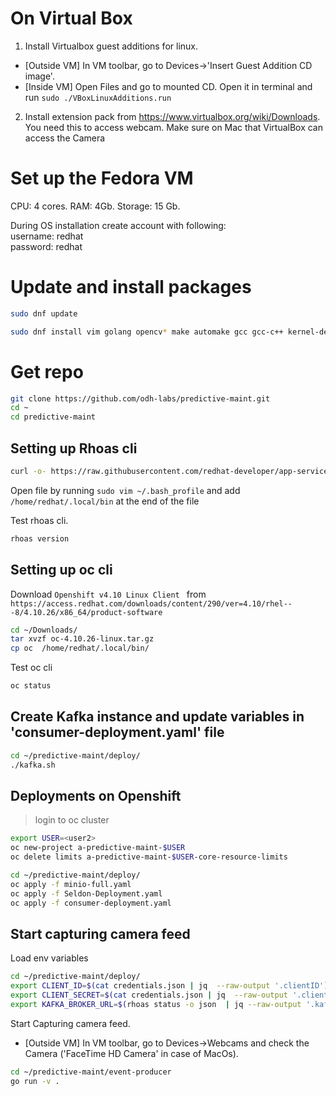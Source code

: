 # On Virtual Box
1. Install Virtualbox guest additions for linux. 
- [Outside VM] In VM toolbar, go to Devices->'Insert Guest Addition CD image'. 
- [Inside VM] Open Files and go to mounted CD. Open it in terminal and run `sudo ./VBoxLinuxAdditions.run`
2. Install extension pack from https://www.virtualbox.org/wiki/Downloads. You need this to access webcam. Make sure on Mac that VirtualBox can access the Camera


# Set up the Fedora VM
CPU: 4 cores. 
RAM: 4Gb. 
Storage: 15 Gb. 

During OS installation create account with following:   
username: redhat  
password: redhat  

# Update and install packages
```sh
sudo dnf update
```

```sh
sudo dnf install vim golang opencv* make automake gcc gcc-c++ kernel-devel  
```

# Get repo
```sh
git clone https://github.com/odh-labs/predictive-maint.git  
cd ~
cd predictive-maint  
```

## Setting up Rhoas cli
```sh
curl -o- https://raw.githubusercontent.com/redhat-developer/app-services-cli/main/scripts/install.sh | bash 
``` 
Open file by running `sudo vim ~/.bash_profile` and add `/home/redhat/.local/bin` at the end of the file    

Test rhoas cli. 
``` sh
rhoas version  
```

## Setting up oc cli
Download `Openshift v4.10 Linux Client ` from `https://access.redhat.com/downloads/content/290/ver=4.10/rhel---8/4.10.26/x86_64/product-software`  

```sh
cd ~/Downloads/  
tar xvzf oc-4.10.26-linux.tar.gz  
cp oc  /home/redhat/.local/bin/  
```

Test oc cli
```sh
oc status
```

## Create Kafka instance and update variables in 'consumer-deployment.yaml' file
```sh
cd ~/predictive-maint/deploy/  
./kafka.sh  
```

## Deployments on Openshift
> login to oc cluster  
```sh
export USER=<user2>  
oc new-project a-predictive-maint-$USER  
oc delete limits a-predictive-maint-$USER-core-resource-limits  

cd ~/predictive-maint/deploy/  
oc apply -f minio-full.yaml  
oc apply -f Seldon-Deployment.yaml  
oc apply -f consumer-deployment.yaml  
```

## Start capturing camera feed
Load env variables  
```sh
cd ~/predictive-maint/deploy/
export CLIENT_ID=$(cat credentials.json | jq  --raw-output '.clientID')
export CLIENT_SECRET=$(cat credentials.json | jq  --raw-output '.clientSecret')
export KAFKA_BROKER_URL=$(rhoas status -o json  | jq --raw-output '.kafka.bootstrap_server_host')
```
Start Capturing camera feed.  

- [Outside VM] In VM toolbar, go to Devices->Webcams and check the Camera ('FaceTime HD Camera' in case of MacOs). 
```sh
cd ~/predictive-maint/event-producer 
go run -v .
```
  
